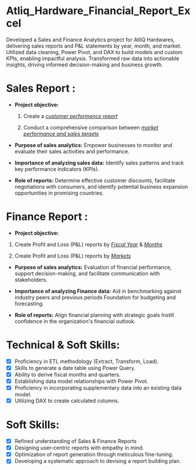 # Atliq_Hardware_Financial_Report_Excel
Developed a Sales and Finance Analytics project for AtliQ Hardwares, delivering sales reports and P&amp;L statements by year, month, and market. Utilized data cleaning, Power Pivot, and DAX to build models and custom KPIs, enabling impactful analysis. Transformed raw data into actionable insights, driving informed decision-making and business growth.

# Sales Report :
- __Project objective:__

   1. Create a  [_customer performance report_](https://github.com/kushagraGpt2001/Atliq_Hardware_Financial_Report_Excel/blob/main/Customer%20Performance%20Report.pdf)

   2. Conduct a comprehensive comparison between [_market performance and sales targets_](https://github.com/kushagraGpt2001/Atliq_Hardware_Financial_Report_Excel/blob/main/Market%20Performance%20vs%20Target%20Report.pdf.pdf)

- __Purpose of sales analytics:__ Empower businesses to monitor and evaluate their sales activities and performance.

- __Importance of analyzing sales data:__ Identify sales patterns and track key performance indicators (KPIs).

- __Role of reports:__ Determine effective customer discounts, facilitate negotiations with consumers, and identify potential business expansion opportunities in promising countries.

# Finance Report :
- __Project objective:__

1. Create Profit and Loss (P&L) reports by [_Fiscal Year_](https://github.com/kushagraGpt2001/Atliq_Hardware_Financial_Report_Excel/blob/main/P%26L%20Statement%20by%20Fiscal%20Year.pdf) & [_Months_](https://github.com/kushagraGpt2001/Atliq_Hardware_Financial_Report_Excel/blob/main/P%26L%20Statement%20by%20Months.pdf)

2. Create Profit and Loss (P&L) reports by [_Markets_](https://github.com/kushagraGpt2001/Atliq_Hardware_Financial_Report_Excel/blob/main/P%26L%20Statement%20by%20Markets.pdf)

- __Purpose of sales analytics:__ Evaluation of financial performance, support decision-making, and facilitate communication with stakeholders.

- __Importance of analyzing Finance data:__ Aid in benchmarking against industry peers and previous periods Foundation for budgeting and forecasting.

- __Role of reports:__ Align financial planning with strategic goals Instill confidence in the organization's financial outlook.

# Technical & Soft Skills:

 - [x] Proficiency in ETL methodology (Extract, Transform, Load).
 - [x] Skills to generate a date table using Power Query.
 - [x] Ability to derive fiscal months and quarters.
 - [x] Establishing data model relationships with Power Pivot.
 - [x] Proficiency in incorporating supplementary data into an existing data model.
 - [x] Utilizing DAX to create calculated columns.
 
# Soft Skills:
- [x] Refined understanding of Sales & Finance Reports
- [x] Designing user-centric reports with empathy in mind.
- [x] Optimization of report generation through meticulous fine-tuning.
- [x] Developing a systematic approach to devising a report building plan.
